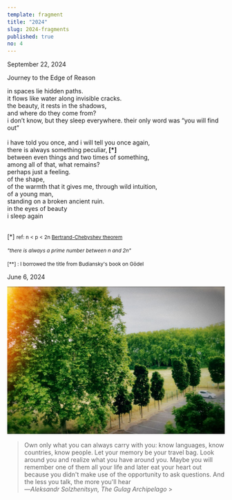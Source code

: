 ```yaml
---
template: fragment
title: "2024"
slug: 2024-fragments
published: true
no: 4
---
```


<div class="fragment__item">
September 22, 2024
<p>

<p class="fragment__item__title">Journey to the Edge of Reason</p>

in spaces lie hidden paths.  
it flows like water along invisible cracks.  
the beauty, it rests in the shadows,  
and where do they come from?  
i don’t know, but they sleep everywhere. 
their only word was “you will find out”  
<br />
i have told you once, and i will tell you once again,  
there is always something peculiar,<b> [*]</b>  
between even things and two times of something,  
among all of that, what remains?  
perhaps just a feeling.  
of the shape,  
of the warmth that it gives me, 
through wild intuition,  
of a young man,  
standing on a broken ancient ruin.  
in the eyes of beauty  
i sleep again  
<br />

[*] <small>ref: n < p < 2n [Bertrand-Chebyshev theorem](https://en.wikipedia.org/wiki/Bertrand%27s_postulate) </small> <br />

<small> <i>"there is always a prime number between n and 2n"</i> <br /> </small>

<small>
[**] : I borrowed the title from Budiansky's book on Gödel
</small>

</p>
</div>

<div class="fragment__item">
June 6, 2024
<p>

![Loc: University of Toulouse, France](Toulouse_2024-06-06.jpeg)

> Own only what you can always carry with you: know languages, know countries, know people. Let your memory be your travel bag. Look around you and realize what you have around you. Maybe you will remember one of them all your life and later eat your heart out because you didn't make use of the opportunity to ask questions. And the less you talk, the more you'll hear <br>
> —<cite>Aleksandr Solzhenitsyn, The Gulag Archipelago</cite> > <br />
